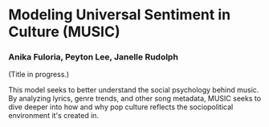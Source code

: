 # Modeling Universal Sentiment in Culture (MUSIC)
### Anika Fuloria, Peyton Lee, Janelle Rudolph

(Title in progress.)

This model seeks to better understand the social psychology behind music. By analyzing lyrics, genre trends, and other song metadata, MUSIC seeks to dive deeper into how and why pop culture reflects the sociopolitical environment it's created in.